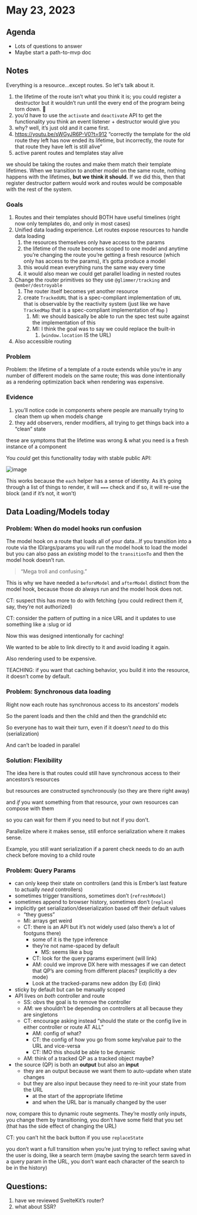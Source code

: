 # May 23, 2023

## Agenda

- Lots of questions to answer
- Maybe start a path-to-mvp doc


## Notes

Everything is a resource...except routes. So let's talk about it.

1. the lifetime of the route isn’t what you think it is; you could register a destructor but it wouldn’t run until the every end of the program being torn down. 😬
2. you’d have to use the `activate` and `deactivate` API to get the functionality you think an event listener + destructor would give you
3. why? well, it’s just old and it came first. 
4. https://youtu.be/sWGyJR6P-V0?t=912 “correctly the template for the old route they left has now ended its lifetime, but incorrectly, the route for that route they have left is still alive”
5. active parent routes and templates stay alive

we should be taking the routes and make them match their template lifetimes. 
When we transition to another model on the same route, nothing happens with the lifetimes, **but we think it should.**
If we did this, then that register destructor pattern would work and routes would be composable with the rest of the system.

### Goals

1. Routes and their templates should BOTH have useful timelines (right now only templates do, and only in most cases)
2. Unified data loading experience. Let routes expose resources to handle data loading
    1. the resources themselves only have access to the params
    2. the lifetime of the route becomes scoped to one model and anytime you’re changing the route you’re getting a fresh resource (which only has access to the params), it’s gotta produce a model
    3. this would mean everything runs the same way every time
    4. it would also mean we could get parallel loading in nested routes
3. Change the router primitives so they use `@glimmer/tracking` and `@ember/destroyable`
    1. The router itself becomes yet another resource
    2. create `TrackedURL` that is a spec-compliant implementation of `URL` that is observable by the reactivity system (just like we have `TrackedMap` that is a spec-compliant implementation of `Map` )
        1. MI: we should basically be able to run the spec test suite against the implementation of this
        2. MI: I think the goal was to say we could replace the built-in 
            1. (`window.location` IS the URL)
4. Also accessible routing



### Problem

Problem: the lifetime of a template of a route extends while you’re in any number of different models on the same route; this was done intentionally as a rendering optimization back when rendering was expensive. 

### Evidence

1. you’ll notice code in components where people are manually trying to clean them up when models change
2. they add observers, render modifiers, all trying to get things back into a “clean” state

these are symptoms that the lifetime was wrong & what you need is a fresh instance of a component

You *could* get this functionality today with stable public API:

![image](https://github.com/emberjs/core-notes/assets/4587451/ef476443-9916-4e7e-933e-c14ffb1fddd7)

This works because the `each` helper has a sense of identity. As it’s going through a list of things to render, it will `===` check and if so, it will re-use the block (and if it’s not, it won’t)


## Data Loading/Models today

### Problem: When do model hooks run confusion

The model hook on a route that loads all of your data…If you transition into a route via the ID/args/params you will run the model hook to load the model but you can also pass an *existing* model to the `transitionTo` and then the model hook doesn’t run. 

> “Mega troll and confusing.” 

This is why we have needed a `beforeModel` and `afterModel` distinct from the model hook, because those *do* always run and the model hook does not.

CT: suspect this has more to do with fetching (you could redirect them if, say, they’re not authorized)

CT: consider the pattern of putting in a nice URL and it updates to use something like a :slug or id

Now this was designed intentionally for caching! 

We wanted to be able to link directly to it and avoid loading it again.

Also rendering used to be expensive.

TEACHING: if you want that caching behavior, you build it into the resource, it doesn’t come by default. 

### Problem: Synchronous data loading

Right now each route has synchronous access to its ancestors’ models 

So the parent loads and then the child and then the grandchild etc

So everyone has to wait their turn, even if it doesn’t *need* to do this (serialization) 

And can’t be loaded in parallel 

### Solution: Flexibility

The idea here is that routes could still have synchronous access to their ancestors’s resources

but resources are constructed synchronously (so they are there right away)

and *if* you want something from that resource, your own resources can compose with them

so you can wait for them if you need to but not if you don’t.

Parallelize where it makes sense, still enforce serialization where it makes sense. 

Example, you still want serialization if a parent check needs to do an auth check before moving to a child route

### Problem: Query Params

- can only keep their state on controllers (and this is Ember’s last feature to actually *need* controllers)
- sometimes trigger transitions, sometimes don’t (`refreshModel`)
- sometimes append to browser history, sometimes don’t (`replace`)
- implicitly get serialization/deserialization based off their default values
    - “they guess”
    - MI: arrays get weird
    - CT: there is an API but it’s not widely used (also there’s a lot of footguns there)
        - some of it is the type inference
        - they’re not name-spaced by default
            - MS: seems like a bug
        - CT: look for the query params experiment (will link)
        - AM: could we improve DX here with messages if we can detect that QP’s are coming from different places? (explicitly a dev mode)
        - Look at the tracked-params new addon (by Ed) (link)
- sticky by default but can be manually scoped
- API lives on *both* controller and route
    - SS: obvs the goal is to remove the controller
    - AM: we shouldn’t be depending on controllers at all because they are singletons
    - CT: encourage asking instead “should the state or the config live in either controller or route AT ALL”
        - AM: config of what?
        - CT: the config of how you go from some key/value pair to the URL and vice-versa
        - CT: IMO this should be able to be dynamic
    - AM: think of a tracked QP as a tracked object maybe?
- the source (QP) is both an **output** but also an **input**
    - they are an output because we want them to auto-update when state changes
    - but they are also input because they need to re-init your state from the URL
        - at the start of the appropriate lifetime
        - and when the URL bar is manually changed by the user

now, compare this to dynamic route segments. They’re mostly only inputs, you change them by transitioning, you don’t have some field that you set (that has the side effect of changing the URL)

CT: you can’t hit the back button if you use `replaceState`

you don’t want a full transition when you’re just trying to reflect saving what the user is doing, like a search term (maybe saving the search term saved in a query param in the URL, you don’t want each character of the search to be in the history)

## Questions:

1. have we reviewed SvelteKit’s router?
2. what about SSR?
